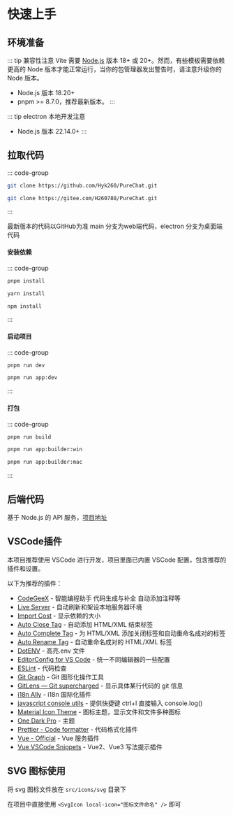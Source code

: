 # 快速上手

## 环境准备

::: tip 兼容性注意
Vite 需要 [Node.js](https://nodejs.org/en/) 版本 18+ 或 20+。然而，有些模板需要依赖更高的 Node 版本才能正常运行，当你的包管理器发出警告时，请注意升级你的 Node 版本。

 - Node.js 版本 18.20+
 - pnpm >= 8.7.0，推荐最新版本。
:::

::: tip electron 本地开发注意
  - Node.js 版本 22.14.0+
:::

## 拉取代码

::: code-group

```bash [GitHub]
git clone https://github.com/Hyk260/PureChat.git
```

```bash [Gitee]
git clone https://gitee.com/H260788/PureChat.git
```

:::

<Callout type='warning'>
  最新版本的代码以GitHub为准
</Callout>

<Callout type='tip'>
  main 分支为web端代码，electron 分支为桌面端代码
</Callout>

#### 安装依赖

::: code-group

```bash [pnpm]
pnpm install
```

```bash [yarn]
yarn install
```

```bash [npm]
npm install 
```

:::

#### 启动项目

::: code-group

```bash [web]
pnpm run dev
```

```bash [electron]
pnpm run app:dev
```

:::

#### 打包

::: code-group

```bash [web]
pnpm run build
```

```bash [window]
pnpm run app:builder:win
```

```bash [mac]
pnpm run app:builder:mac
```

:::

## 后端代码 
基于 Node.js 的 API 服务，[项目地址](https://github.com/Hyk260/PureChatApi)

## VSCode插件

本项目推荐使用 VSCode 进行开发，项目里面已内置 VSCode 配置，包含推荐的插件和设置。

以下为推荐的插件：
- [CodeGeeX](https://marketplace.visualstudio.com/items?itemName=aminer.codegeex) - 智能编程助手 代码生成与补全 自动添加注释等
- [Live Server](https://marketplace.visualstudio.com/items?itemName=ritwickdey.LiveServer) - 自动刷新和架设本地服务器环境
- [Import Cost](https://marketplace.visualstudio.com/items?itemName=wix.vscode-import-cost) - 显示依赖的大小
- [Auto Close Tag](https://marketplace.visualstudio.com/items?itemName=formulahendry.auto-close-tag) - 自动添加 HTML/XML 结束标签
- [Auto Complete Tag](https://marketplace.visualstudio.com/items?itemName=formulahendry.auto-complete-tag) - 为 HTML/XML 添加关闭标签和自动重命名成对的标签
- [Auto Rename Tag](https://marketplace.visualstudio.com/items?itemName=formulahendry.auto-rename-tag) - 自动重命名成对的 HTML/XML 标签
- [DotENV](https://marketplace.visualstudio.com/items?itemName=mikestead.dotenv) - 高亮.env 文件
- [EditorConfig for VS Code](https://marketplace.visualstudio.com/items?itemName=EditorConfig.EditorConfig) - 统一不同编辑器的一些配置
- [ESLint](https://marketplace.visualstudio.com/items?itemName=dbaeumer.vscode-eslint) - 代码检查
- [Git Graph](https://marketplace.visualstudio.com/items?itemName=mhutchie.git-graph) - Git 图形化操作工具
- [GitLens — Git supercharged](https://marketplace.visualstudio.com/items?itemName=eamodio.gitlens) - 显示具体某行代码的 git 信息
- [i18n Ally](https://marketplace.visualstudio.com/items?itemName=Lokalise.i18n-ally) - i18n 国际化插件
- [javascript console utils](https://marketplace.visualstudio.com/items?itemName=whtouche.vscode-js-console-utils) - 提供快捷键 ctrl+l 直接输入 console.log()
- [Material Icon Theme](https://marketplace.visualstudio.com/items?itemName=PKief.material-icon-theme) - 图标主题，显示文件和文件多种图标
- [One Dark Pro](https://marketplace.visualstudio.com/items?itemName=zhuangtongfa.Material-theme) - 主题
- [Prettier - Code formatter](https://marketplace.visualstudio.com/items?itemName=esbenp.prettier-vscode) - 代码格式化插件
- [Vue - Official](https://marketplace.visualstudio.com/items?itemName=Vue.volar) - Vue 服务插件
- [Vue VSCode Snippets](https://marketplace.visualstudio.com/items?itemName=sdras.vue-vscode-snippets) - Vue2、Vue3 写法提示插件

## SVG 图标使用

将 svg 图标文件放在 `src/icons/svg` 目录下

在项目中直接使用 `<SvgIcon local-icon="图标文件命名" />` 即可

